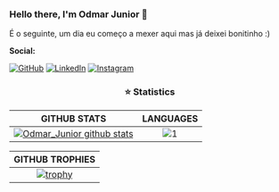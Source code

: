 ### Hello there, I'm Odmar Junior 👋

É o seguinte, um dia eu começo a mexer aqui mas já deixei bonitinho :)
<!--
**OddJr/OddJr** is a ✨ _special_ ✨ repository because its `README.md` (this file) appears on your GitHub profile.

Here are some ideas to get you started:

- 🔭 I’m currently working on ...
- 🌱 I’m currently learning ...
- 👯 I’m looking to collaborate on ...
- 🤔 I’m looking for help with ...
- 💬 Ask me about ...
- 📫 How to reach me: ...
- 😄 Pronouns: ...
- ⚡ Fun fact: ...
-->
**Social:**

[![GitHub](icons/github.png)](https://github.com/OddJr)
[![LinkedIn](icons/linkedin.png)](https://www.linkedin.com/in/odmar-junior-4945b51b9/)
[![Instagram](icons/instagram.png)](https://www.instagram.com/jannyopc/)


<h3 align="center">⭐  Statistics</h3>

|GITHUB STATS|LANGUAGES|
|:---:|:---:|
|[![Odmar_Junior github stats](https://github-readme-stats.vercel.app/api?username=OddJr&theme=midnight-purple&show_icons=true&count_private=true)](https://github.com/anuraghazra/github-readme-stats)|![1](https://github-readme-stats.vercel.app/api/top-langs/?username=OddJr&theme=midnight-purple&layout=compact&langs_count=8)

|GITHUB TROPHIES|
|:---:|
|[![trophy](https://github-profile-trophy.vercel.app/?username=OddJr&theme=darkhub&row=1&column=7)](https://github.com/ryo-ma/github-profile-trophy)|
